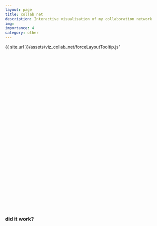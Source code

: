 ```yaml
---
layout: page
title: collab net
description: Interactive visualisation of my collaboration network
img:
importance: 4
category: other
---
```



{{ site.url }}/assets/viz_collab_net/forceLayoutTooltip.js"


<style>

.links line {
  stroke: #999;
  stroke-opacity: 0.6;
}

.nodes circle {
  stroke: #000;
  stroke-width: 1.5px;
}


div.tooltip {
    position: absolute;
    text-align: center;
    padding: 2px;
    font: 20px sans-serif;
    background: lightgray;
    border: 0px;
    border-radius: 8px;
    pointer-events: none;
}


}

</style>

<!--into this svg the illustration will be drawn -->


<svg width="500" height="500"></svg>


<!--  we call the d3 library -->
<script src="https://d3js.org/d3.v4.min.js"></script>
<!-- <script type="text/javascript" src="../assets/viz_collab_net/d3.v4.min.js"></script> -->


<!--  this script does all the actual work -->
<script type="text/javascript" src="{{'forceLayoutTooltip.js'| prepend: '/assets/viz_collab_net/' | relative_url }}"></script>


### did it work? 
